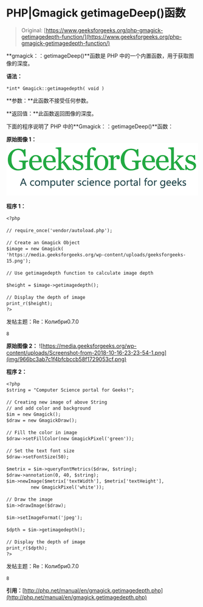 # PHP|Gmagick getimageDeep()函数

> Original: [https://www.geeksforgeeks.org/php-gmagick-getimagedepth-function/](https://www.geeksforgeeks.org/php-gmagick-getimagedepth-function/)

**gmagick：：getimageDeep()**函数是 PHP 中的一个内置函数，用于获取图像的深度。

**语法：**

```
*int* Gmagick::getimagedepth( void )
```

**参数：**此函数不接受任何参数。

**返回值：**此函数返回图像的深度。

下面的程序说明了 PHP 中的**Gmagick：：getimageDeep()**函数：

**原始图像 1：**
![](img/efa5ea8e0258291fa60ad9a32c288072.png)

**程序 1：**

```
<?php 

// require_once('vendor/autoload.php');

// Create an Gmagick Object
$image = new Gmagick(
'https://media.geeksforgeeks.org/wp-content/uploads/geeksforgeeks-15.png');

// Use getimagedepth function to calculate image depth

$height = $image->getimagedepth();

// Display the depth of image
print_r($height);
?>
```

发帖主题：Re：Колибри0.7.0

```
8
```

**原始图像 2：**
![https://media.geeksforgeeks.org/wp-content/uploads/Screenshot-from-2018-10-16-23-23-54-1.png](img/966bc3ab7c1f4bfcbccb58f1729053cf.png)

**程序 2：**

```
<?php 
$string = "Computer Science portal for Geeks!"; 

// Creating new image of above String 
// and add color and background 
$im = new Gmagick(); 
$draw = new GmagickDraw(); 

// Fill the color in image 
$draw->setFillColor(new GmagickPixel('green')); 

// Set the text font size 
$draw->setFontSize(50); 

$metrix = $im->queryFontMetrics($draw, $string); 
$draw->annotation(0, 40, $string); 
$im->newImage($metrix['textWidth'], $metrix['textHeight'], 
         new GmagickPixel('white')); 

// Draw the image          
$im->drawImage($draw); 

$im->setImageFormat('jpeg');

$dpth = $im->getimagedepth();

// Display the depth of image
print_r($dpth);
?>
```

发帖主题：Re：Колибри0.7.0

```
8 
```

**引用：**[http://php.net/manual/en/gmagick.getimagedepth.php](http://php.net/manual/en/gmagick.getimagedepth.php)